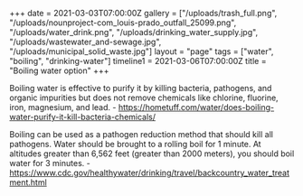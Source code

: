 +++
date = 2021-03-03T07:00:00Z
gallery = ["/uploads/trash_full.png", "/uploads/nounproject-com_louis-prado_outfall_25099.png", "/uploads/water_drink.png", "/uploads/drinking_water_supply.jpg", "/uploads/wastewater_and-sewage.jpg", "/uploads/municipal_solid_waste.jpg"]
layout = "page"
tags = ["water", "boiling", "drinking-water"]
timeline1 = 2021-03-06T07:00:00Z
title = "Boiling water option"
+++

Boiling water is effective to purify it by killing bacteria, pathogens, and organic impurities but does not remove chemicals like chlorine, fluorine, iron, magnesium, and lead. - https://hometuff.com/water/does-boiling-water-purify-it-kill-bacteria-chemicals/

Boiling can be used as a pathogen reduction method that should kill all pathogens. Water should be brought to a rolling boil for 1 minute. At altitudes greater than 6,562 feet (greater than 2000 meters), you should boil water for 3 minutes. - https://www.cdc.gov/healthywater/drinking/travel/backcountry_water_treatment.html

